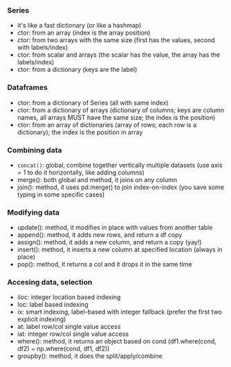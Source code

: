 ### Series
* it's like a fast dictionary (or like a hashmap)
* ctor: from an array (index is the array position)
* ctor: from two arrays with the same size (first has the values, second with labels/index)
* ctor: from scalar and arrays (the scalar has the value, the array has the labels/index)
* ctor: from a dictionary (keys are the label)

### Dataframes
* ctor: from a dictionary of Series (all with same index)
* ctor: from a dictionary of arrays (dictionary of columns; keys are column names, all arrays MUST have the same size; the index is the position)
* ctor: from an array of dictionaries (array of rows; each row is a dictionary); the index is the position in array
  
### Combining data
* ```concat()```: global, combine together vertically multiple datasets (use axis = 1 to do it horizontally, like adding columns)
* merge(): both global and method, it joins on any column
* join(): method, it uses pd.merge() to join index-on-index (you save some typing in some specific cases)

### Modifying data
* update(): method, it modifies in place with values from another table
* append(): method, it adds new rows, and return a df copy
* assign(): method, it adds a new column, and return a copy (yay!)
* insert(): method, it inserts a new column at specified location (always in place)
* pop(): method, it returns a col and it drops it in the same time

### Accesing data, selection
* iloc: integer location based indexing
* loc: label based indexing
* ix: smart indexing, label-based with integer fallback (prefer the first two explicit indexing)
* at: label row/col single value access
* iat: integer row/col single value access
* where(): method, it returns an object based on cond (df1.where(cond, df2) ~ np.where(cond, df1, df2))
* groupby(): method, it does the split/apply/combine



